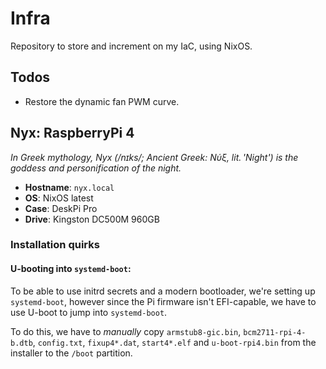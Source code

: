 # Infra

Repository to store and increment on my IaC, using NixOS.

## Todos

- Restore the dynamic fan PWM curve.

## Nyx: RaspberryPi 4

_In Greek mythology, Nyx (/nɪks/; Ancient Greek: Νύξ, lit. 'Night') is the goddess and personification of the night._

- **Hostname**: `nyx.local`
- **OS**: NixOS latest
- **Case**: DeskPi Pro
- **Drive**: Kingston DC500M 960GB

### Installation quirks

#### U-booting into `systemd-boot`:

To be able to use initrd secrets and a modern bootloader, we're setting up `systemd-boot`,
however since the Pi firmware isn't EFI-capable, we have to use U-boot to jump into `systemd-boot`.

To do this, we have to _manually_ copy `armstub8-gic.bin`, `bcm2711-rpi-4-b.dtb`, `config.txt`,
`fixup4*.dat`, `start4*.elf` and `u-boot-rpi4.bin` from the installer to the `/boot` partition.
